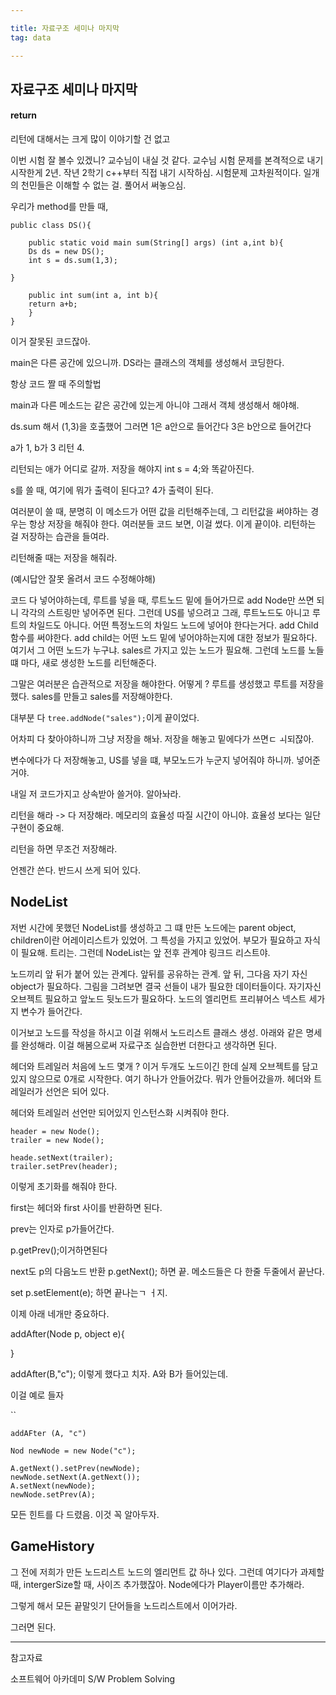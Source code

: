 ```yaml
---

title: 자료구조 세미나 마지막
tag: data

---
```


## 자료구조 세미나 마지막

#### return 

리턴에 대해서는 크게 많이 이야기할 건 없고

이번 시험 잘 볼수 있겠니? 교수님이 내실 것 같다. 교수님 시험 문제를 본격적으로 내기 시작한게 2년.
작년 2학기 c++부터 직접 내기 시작하심. 시험문제 고차원적이다. 일개의 천민들은 이해할 수 없는 걸. 풀어서 써놓으심.

우리가 method를 만들 때, 

```
public class DS(){

	public static void main sum(String[] args) (int a,int b){
    Ds ds = new DS();
    int s = ds.sum(1,3);
	
}

	public int sum(int a, int b){
    return a+b;
    }
}
```

이거 잘못된 코드잖아.

main은 다른 공간에 있으니까. DS라는 클래스의 객체를 생성해서 코딩한다.

항상 코드 짤 때 주의할법

main과 다른 메소드는 같은 공간에 있는게 아니야
그래서 객체 생성해서 해야해.

ds.sum 해서 (1,3)을 호출했어
그러면 1은 a안으로 들어간다
3은 b안으로 들어간다

a가 1, b가 3  리턴 4.

리턴되는 애가 어디로 갈까. 저장을 해야지
int s = 4;와 똑같아진다.

s를 쓸 때, 여기에 뭐가 출력이 된다고? 4가 출력이 된다.

여러분이 쓸 때, 분명히 이 메소드가 어떤 값을 리턴해주는데, 그 리턴값을 써야하는 경우는 항상 저장을 해줘야 한다.
여러분들 코드 보면, 이걸 썼다. 이게 끝이야.
리턴하는 걸 저장하는 습관을 들여라.

리턴해줄 때는 저장을 해줘라.

(예시답안 잘못 올려서 코드 수정해야해)

코드 다 넣어야하는데, 루트를 넣을 때, 루트노드 밑에 들어가므로 add Node만 쓰면 되니 각각의 스트링만 넣어주면 된다.
그런데 US를 넣으려고 그래, 루트노드도 아니고 루트의 차일드도 아니다. 어떤 특정노드의 차일드 노드에 넣어야 한다는거다.
add Child 함수를 써야한다.
add child는 어떤 노드 밑에 넣어야하는지에 대한 정보가 필요하다. 여기서 그 어떤 노드가 누구냐. sales르 가지고 있는 노드가 필요해.
그런데 노드를 노들 떄 마다, 새로 생성한 노드를 리턴해준다.

그말은 여러분은 습관적으로 저장을 해야한다.
어떻게 ? 루트를 생성했고 루트를 저장을 했다.
sales를 만들고 sales를 저장해야한다.

대부분 다 `tree.addNode("sales");`이게 끝이었다.

어차피 다 찾아야하니까 그냥 저장을 해놔.
저장을 해놓고 밑에다가 쓰면ㄷ ㅚ되잖아.

변수에다가 다 저장해놓고, US를 넣을 떄, 부모노드가 누군지 넣어줘야 하니까. 넣어준거야.

내일 저 코드가지고 상속받아 쓸거야. 알아놔라.

리턴을 해라 -> 다 저장해라. 메모리의 효율성 따질 시간이 아니야. 효율성 보다는 일단 구현이 중요해.

리턴을 하면 무조건 저장해라.

언젠간 쓴다. 반드시 쓰게 되어 있다.

## NodeList

저번 시간에 못했던 NodeList를 생성하고 그 떄 만든 노드에는 parent object, children이란 어레이리스트가 있었어. 그 특성을 가지고 있었어. 부모가 필요하고 자식이 필요해. 트리는. 그런데 NodeList는 앞 전후 관계야 링크드 리스트야.

노드끼리 앞 뒤가 붙어 있는 관계다. 앞뒤를 공유하는 관계.
앞 뒤, 그다음 자기 자신 object가 필요하다.
그림을 그려보면 결국 선들이 내가 필요한 데이터들이다. 자기자신 오브젝트 필요하고 앞노드 뒷노드가 필요하다.
노드의 엘리먼트 프리뷰어스 넥스트 세가지 변수가 들어간다.

이거보고 노드를 작성을 하시고
이걸 위해서 노드리스트 클래스 생성.
아래와 같은 명세를 완성해라.
이걸 해봄으로써 자료구조 실습한번 더한다고 생각하면 된다.

헤더와 트레일러 처음에 노드 몇개 ? 이거 두개도 노드이긴 한데 실제 오브젝트를 담고 있지 않으므로 0개로 시작한다.
여기 하나가 안들어갔다. 뭐가 안들어갔을까. 
헤더와 트레일러가 선언은 되어 있다. 

헤더와 트레일러 선언만 되어있지 인스턴스화 시켜줘야 한다.

```
header = new Node();
trailer = new Node();

heade.setNext(trailer);
trailer.setPrev(header);
```
이렇게 초기화를 해줘야 한다.


first는 헤더와 first 사이를 반환하면 된다.

prev는 인자로 p가들어간다.

p.getPrev();이거하면된다

next도 p의 다음노드 반환
p.getNext(); 하면 끝.
메소드들은 다 한줄 두줄에서 끝난다.

set
p.setElement(e);
하면 끝나는ㄱ ㅓ지.

이제 아래 네개만 중요하다.

addAfter(Node p, object e){

}

addAfter(B,"c"); 이렇게 했다고 치자.
A와 B가 들어있는데.

이걸 예로 들자

``

```
addAFter (A, "c")

Nod newNode = new Node("c");

A.getNext().setPrev(newNode);
newNode.setNext(A.getNext());
A.setNext(newNode);
newNode.setPrev(A);
```

모든 힌트를 다 드렸음.
이것 꼭 알아두자.

## GameHistory

그 전에 저희가 만든 노드리스트
노드의 엘리먼트 값 하나 있다. 그런데 여기다가 과제할 때, intergerSize할 때, 사이즈 추가했잖아.
Node에다가 Player이름만 추가해라.

그렇게 해서 모든 끝말잇기 단어들을 노드리스트에서 이어가라.

그러면 된다.



- - -
 
참고자료 

소프트웨어 아카데미
S/W Problem Solving
